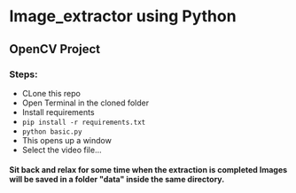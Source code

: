 # Image_extractor using Python
## OpenCV Project 
### Steps:
<ul>
  <li>CLone this repo</li>
  <li>Open Terminal in the cloned folder</li>
  <li> Install requirements </li>
  <li><code>pip install -r requirements.txt</code></li>
  <li><code>python basic.py</code></li>
  <li> This opens up a window</li>
  <li> Select the video file...</li>
</ul>

#### Sit back and relax for some time when the extraction is completed Images will be saved in a folder "data" inside the same directory.

